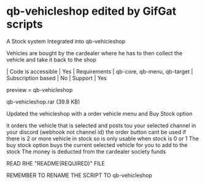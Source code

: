 # qb-vehicleshop edited by GifGat scripts

A Stock system Integrated into qb-vehicleshop

Vehicles are bought by the cardealer where he has to then collect the vehicle and take it back to the shop

| Code is accessible | Yes
| Requirements | qb-core, qb-menu, qb-target
| Subscription based | No
| Support | Yes

preview = qb-vehicleshop

qb-vehicleshop.rar (39.8 KB)

Updated the vehicleshop with a order vehicle menu and Buy Stock option

it orders the vehicle that is selected and posts tou your selected channel in your discord (webhook not channel id)
the order button cant be used if there is 2 or more vehicle in stock so is only usable when stock is 0 or 1
The buy stock option buys the current selected vehicle for you to add to the stock
The money is deducted from the cardealer society funds


READ RHE "README(REQUIRED)" FILE

REMEMBER TO RENAME THE SCRIPT TO qb-vehicleshop
